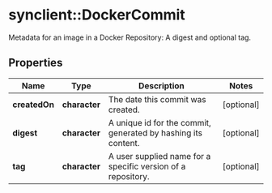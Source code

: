 # synclient::DockerCommit

Metadata for an image in a Docker Repository: A digest and optional tag.
## Properties
Name | Type | Description | Notes
------------ | ------------- | ------------- | -------------
**createdOn** | **character** | The date this commit was created. | [optional] 
**digest** | **character** | A unique id for the commit, generated by hashing its content. | [optional] 
**tag** | **character** | A user supplied name for a specific version of a repository. | [optional] 


